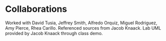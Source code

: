 # Collaborations

Worked with David Tusia, Jeffrey Smith, Alfredo Orquiz, Miguel Rodriguez, Amy Pierce, Rhea Carillo.
Referenced sources from Jacob Knaack.
Lab UML provided by Jacob Knaack through class demo.
